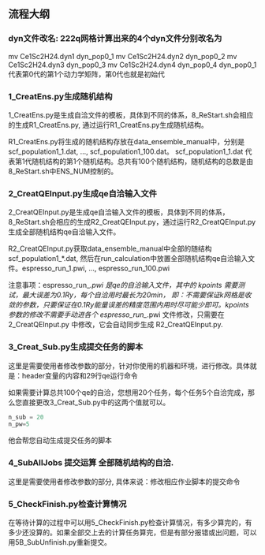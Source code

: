 ## 流程大纲

### dyn文件改名: 222q网格计算出来的4个dyn文件分别改名为
mv Ce1Sc2H24.dyn1 dyn_pop0_1
mv Ce1Sc2H24.dyn2 dyn_pop0_2
mv Ce1Sc2H24.dyn3 dyn_pop0_3
mv Ce1Sc2H24.dyn4 dyn_pop0_4
dyn_pop0_1 代表第0代的第1个动力学矩阵，第0代也就是初始代

### 1_CreatEns.py生成随机结构
1_CreatEns.py是生成自洽文件的模板，具体到不同的体系，8_ReStart.sh会相应的生成R1_CreatEns.py, 通过运行R1_CreatEns.py生成随机结构。

R1_CreatEns.py将生成的随机结构存放在data_ensemble_manual中，分别是scf_population1_1.dat, ..., scf_population1_100.dat。
scf_population1_1.dat 代表第1代随机结构的第1个随机结构。总共有100个随机结构，随机结构的总数是由8_ReStart.sh中ENS_NUM控制的。

### 2_CreatQEInput.py生成qe自洽输入文件
2_CreatQEInput.py是生成qe自洽输入文件的模板，具体到不同的体系，8_ReStart.sh会相应的生成R2_CreatQEInput.py，通过运行R2_CreatQEInput.py生成全部随机结构qe自洽输入文件。

R2_CreatQEInput.py获取data_ensemble_manual中全部的随结构scf_population1_*.dat, 然后在run_calculation中放置全部随机结构qe自洽输入文件。espresso_run_1.pwi, ..., espresso_run_100.pwi

注意事项：espresso_run_*.pwi 是qe的自洽输入文件，其中的 kpoints 需要测试，最大误差为0.1Ry，每个自洽用时最长为20min， 即：不需要保证k网格是收敛的参数，只要保证在0.1Ry能量误差的精度范围内用时尽可能少即可。kpoints 参数的修改不需要手动进各个 espresso_run_*.pwi 文件修改，只需要在 2_CreatQEInput.py 中修改，它会自动同步生成 R2_CreatQEInput.py. 

### 3_Creat_Sub.py生成提交任务的脚本
这里是需要使用者修改参数的部分，针对你使用的机器和环境，进行修改。具体就是：header变量的内容和29行qe运行命令

如果需要计算总共100个qe的自洽，您想用20个任务，每个任务5个自洽完成，那么您直接更改3_Creat_Sub.py中的这两个值就可以。
```python
n_sub = 20
n_pw=5
```
他会帮您自动生成提交任务的脚本

### 4_SubAllJobs 提交运算 全部随机结构的自洽.

这里是需要使用者修改参数的部分, 具体来说：修改相应作业脚本的提交命令

### 5_CheckFinish.py检查计算情况

在等待计算的过程中可以用5_CheckFinish.py检查计算情况，有多少算完的，有多少还没算的。如果全部交上去的计算任务算完，但是有部分报错或出问题，可以用5B_SubUnfinish.py重新提交。

